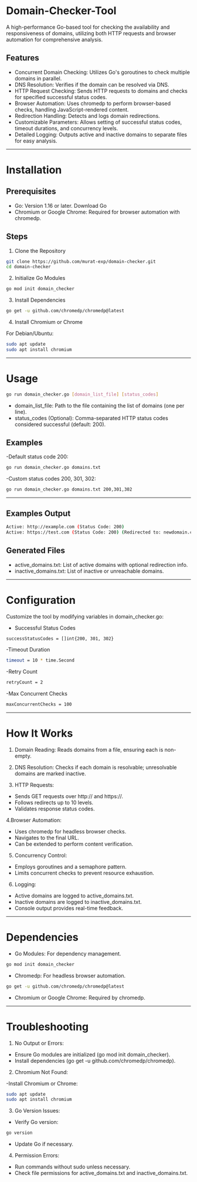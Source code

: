 # Domain-Checker-Tool
A high-performance Go-based tool for checking the availability and responsiveness of domains, utilizing both HTTP requests and browser automation for comprehensive analysis.

## Features

- Concurrent Domain Checking: Utilizes Go's goroutines to check multiple domains in parallel.
- DNS Resolution: Verifies if the domain can be resolved via DNS.
- HTTP Request Checking: Sends HTTP requests to domains and checks for specified successful status codes.
- Browser Automation: Uses chromedp to perform browser-based checks, handling JavaScript-rendered content.
- Redirection Handling: Detects and logs domain redirections.
- Customizable Parameters: Allows setting of successful status codes, timeout durations, and concurrency levels.
- Detailed Logging: Outputs active and inactive domains to separate files for easy analysis.
---

# Installation
## Prerequisites 

- Go: Version 1.16 or later. Download Go
- Chromium or Google Chrome: Required for browser automation with chromedp.


## Steps
1. Clone the Repository

```bash
git clone https://github.com/murat-exp/domain-checker.git
cd domain-checker
```

2. Initialize Go Modules

```bash
go mod init domain_checker
```

3. Install Dependencies

```bash
go get -u github.com/chromedp/chromedp@latest
```

4. Install Chromium or Chrome

For Debian/Ubuntu:

```bash
sudo apt update
sudo apt install chromium
```

---

# Usage

```bash
go run domain_checker.go [domain_list_file] [status_codes]
```

- domain_list_file: Path to the file containing the list of domains (one per line).
- status_codes (Optional): Comma-separated HTTP status codes considered successful (default: 200).


## Examples

-Default status code 200:

```bash
go run domain_checker.go domains.txt
```

-Custom status codes 200, 301, 302:


```bash
go run domain_checker.go domains.txt 200,301,302
```

----

## Examples Output

```bash
Active: http://example.com (Status Code: 200)
Active: https://test.com (Status Code: 200) (Redirected to: newdomain.com)
```

## Generated Files

- active_domains.txt: List of active domains with optional redirection info.
- inactive_domains.txt: List of inactive or unreachable domains.


---

# Configuration

Customize the tool by modifying variables in domain_checker.go:

- Successful Status Codes

```bash
successStatusCodes = []int{200, 301, 302}
```

-Timeout Duration

```bash
timeout = 10 * time.Second
```

-Retry Count

```bash
retryCount = 2
```


-Max Concurrent Checks

```bash
maxConcurrentChecks = 100
```

---

# How It Works

1. Domain Reading: Reads domains from a file, ensuring each is non-empty.

2. DNS Resolution: Checks if each domain is resolvable; unresolvable domains are marked inactive.

3. HTTP Requests:

- Sends GET requests over http:// and https://.
- Follows redirects up to 10 levels.
- Validates response status codes.

4.Browser Automation:

- Uses chromedp for headless browser checks.
- Navigates to the final URL.
- Can be extended to perform content verification.

5. Concurrency Control:

- Employs goroutines and a semaphore pattern.
- Limits concurrent checks to prevent resource exhaustion.

6. Logging:

- Active domains are logged to active_domains.txt.
- Inactive domains are logged to inactive_domains.txt.
- Console output provides real-time feedback.

---

# Dependencies

- Go Modules: For dependency management.

```bash
go mod init domain_checker
```

- Chromedp: For headless browser automation.

```bash
go get -u github.com/chromedp/chromedp@latest
```

- Chromium or Google Chrome: Required by chromedp.


---


# Troubleshooting

1. No Output or Errors:

- Ensure Go modules are initialized (go mod init domain_checker).
- Install dependencies (go get -u github.com/chromedp/chromedp).

2. Chromium Not Found:

-Install Chromium or Chrome:

```bash
sudo apt update
sudo apt install chromium
```


3. Go Version Issues:

- Verify Go version:

```bash
go version
```
- Update Go if necessary.


4. Permission Errors:

- Run commands without sudo unless necessary.
- Check file permissions for active_domains.txt and inactive_domains.txt.










